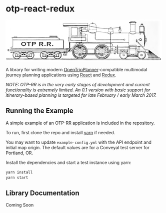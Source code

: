 # otp-react-redux

<img src="otprr.png" width="500" />

A library for writing modern [OpenTripPlanner](http://www.opentripplanner.org/)-compatible multimodal journey planning applications using [React]() and [Redux]().

*NOTE: OTP-RR is in the very early stages of development and current functionality is extremely limited. An 0.1 version with basic support for itinerary-based planning is targeted for late February / early March 2017.*

## Running the Example

A simple example of an OTP-RR application is included in the repository.

To run, first clone the repo and install [yarn](https://yarnpkg.com/) if needed.

You may want to update `example-config.yml` with the API endpoint and initial map origin. The default values are for a Conveyal test server for Portland, OR.

Install the dependencies and start a test instance using yarn:

```bash
yarn install
yarn start
```

## Library Documentation

Coming Soon
